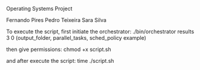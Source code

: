 Operating Systems Project

Fernando Pires
Pedro Teixeira
Sara Silva


To execute the script, first initiate the orchestrator:
./bin/orchestrator results 3 0 (output_folder, parallel_tasks, sched_policy example)

then give permissions:
chmod +x script.sh  

and after execute the script:
time ./script.sh
